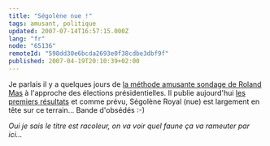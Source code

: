 ```yaml
---
title: "Ségolène nue !"
tags: amusant, politique
updated: 2007-07-14T16:57:15.000Z
lang: "fr"
node: "65136"
remoteId: "598dd30e6bcda2693e0f38cdbe3dbf9f"
published: 2007-04-19T20:10:39+02:00
---
```

 
Je parlais il y a quelques jours de [la méthode amusante sondage de Roland Mas](/post/nouvelle-methode-de-sondage) à l'approche des élections présidentielles. Il publie aujourd'hui [les premiers résultats](http://roland.entierement.nu/blog/2007/04/18/sondage-a-j-4.html) et comme prévu, Ségolène Royal (nue) est largement en tête sur ce terrain... Bande d'obsédés :-)

 
*Oui je sais le titre est racoleur, on va voir quel faune ça va rameuter par ici...*

